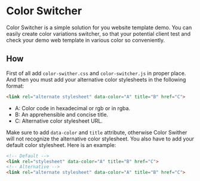 # Color Switcher

Color Switcher is a simple solution for you website template demo. You can easily create color variations switcher, so that your potential client test and check your demo web template in various color so conveniently.

## How

First of all add `color-swither.css` and `color-switcher.js` in proper place. And then you must add your alternative color stylesheets in the following format:

``` html
<link rel="alternate stylesheet" data-color="A" title="B" href="C">
```
- A: Color code in hexadecimal or rgb or in rgba.
- B: An apprehensible and concise title.
- C: Alternative color stylesheet URL.

Make sure to add `data-color` and `title` attribute, otherwise Color Swither will not recognize the alternative color stylesheet. You also have to add your default color stylesheet. Here is an example:

``` html
<!-- Default -->
<link rel="stylesheet" data-color="A" title="B" href="C">
<!-- Alternative -->
<link rel="alternate stylesheet" data-color="A" title="B" href="C">
```